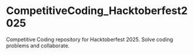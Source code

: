 # CompetitiveCoding_Hacktoberfest2025
Competitive Coding repository for Hacktoberfest 2025. Solve coding problems and collaborate.
